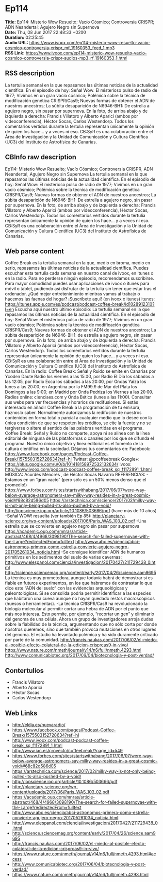 # Ep114  
**Title:** Ep114: Misterio Wow Resuelto; Vacío Cósmico; Controversia CRISPR; ADN Neandertal; Agujero Negro sin Supernova  
**Date:** Thu, 08 Jun 2017 22:48:33 +0200  
**Duration:** 02:25:45  
**Audio URL:** https://www.ivoox.com/ep114-misterio-wow-resuelto-vacio-cosmico-controversia-crispr_mf_19160353_feed_1.mp3  
**RSS Link:** https://www.ivoox.com/ep114-misterio-wow-resuelto-vacio-cosmico-controversia-crispr-audios-mp3_rf_19160353_1.html  

## RSS description
La tertulia semanal en la que repasamos las últimas noticias de la actualidad científica. En el episodio de hoy: Señal Wow: El misterioso pulso de radio de 1977; Vivimos en un gran vacío cósmico;  Polémica sobre la técnica de modificación genética CRISPR/Cas9; Nuevas formas de obtener el ADN de nuestros ancestros; La súbita desaparición de N6946-BH1: De estrella a agujero negro, sin pasar por supernova. En la foto, de arriba abajo y de izquierda a derecha: Francis Villatoro y Alberto Aparici (ambos por videoconferencia), Héctor Socas, Carlos Westendorp. Todos los comentarios vertidos durante la tertulia representan únicamente la opinión de quien los hace… y a veces ni eso. CB:SyR es una colaboración entre el Área de Investigación y la Unidad de Comunicación y Cultura Científica (UC3) del Instituto de Astrofísica de Canarias.

## CBInfo raw description
Ep114: Misterio Wow Resuelto; Vacío Cósmico; Controversia CRISPR; ADN Neandertal; Agujero Negro sin Supernova
La tertulia semanal en la que repasamos las últimas noticias de la actualidad científica. En el episodio de hoy: Señal Wow: El misterioso pulso de radio de 1977; Vivimos en un gran vacío cósmico;  Polémica sobre la técnica de modificación genética CRISPR/Cas9; Nuevas formas de obtener el ADN de nuestros ancestros; La súbita desaparición de N6946-BH1: De estrella a agujero negro, sin pasar por supernova. En la foto, de arriba abajo y de izquierda a derecha: Francis Villatoro y Alberto Aparici (ambos por videoconferencia), Héctor Socas, Carlos Westendorp. Todos los comentarios vertidos durante la tertulia representan únicamente la opinión de quien los hace… y a veces ni eso. CB:SyR es una colaboración entre el Área de Investigación y la Unidad de Comunicación y Cultura Científica (UC3) del Instituto de Astrofísica de Canarias.


## Web parse content
Coffee Break es la tertulia semanal en la que, medio en broma, medio en serio, repasamos las últimas noticias de la actualidad científica. Puedes escuchar esta tertulia cada semana en nuestro canal de ivoox, en itunes o en la radio. Para no perderse ningún episodio, recomendamos suscribirse. Para mayor comodidad puedes usar aplicaciones de ivoox o itunes para móvil o tablet, pudiendo así disfrutar de la tertulia sin tener que estar tras el ordenador. ¿Qué mejor entretenimiento mientras vamos al trabajo o hacemos las faenas del hogar? ¡Suscríbete aquí! (en ivoox o itunes) itunes: https://itunes.apple.com/es/podcast/podcast-coffee-break/id1028912310?l=en Escucha aquí nuestro último episodio: La tertulia semanal en la que repasamos las últimas noticias de la actualidad científica. En el episodio de hoy: Señal Wow: el misterioso pulso de radio de 1977; Vivimos en un gran vacío cósmico; Polémica sobre la técnica de modificación genética CRISPR/Cas9; Nuevas formas de obtener el ADN de nuestros ancestros; La súbita desaparición de N6946-BH1: de estrella a agujero negro, sin pasar por supernova. En la foto, de arriba abajo y de izquierda a derecha: Francis Villatoro y Alberto Aparici (ambos por videoconferencia), Héctor Socas, Carlos Westendorp. Todos los comentarios vertidos durante la tertulia representan únicamente la opinión de quien los hace… y a veces ni eso. CB:SyR es una colaboración entre el Área de Investigación y la Unidad de Comunicación y Cultura Científica (UC3) del Instituto de Astrofísica de Canarias. En la radio: Coffee Break: Señal y Ruido se emite en Canarias por Ycoden Daute Radio los viernes a las 15:00, por Radio El Día los sábados a las 12:05, por Radio Ecca los sábados a las 20:00, por Ondas Yaiza los lunes a las 20:00; en Argentina por la FM99.9 de Mar del Plata los Domingos a las 9:00; en Madrid por Onda Pedriza los Viernes a las 20:00. Radios online: cienciaes.com y Onda Bética (lunes a las 11:00). Consultar sus webs para ver frecuencias y horarios de redifusiones. Si estás interesado en añadir Coffee Break a la programación de tu emisora, háznoslo saber. Normalmente autorizamos la redifusión de nuestros contenidos en forma total o parcial a cualquier medio que lo desee con la única condición de que se respeten los créditos, se cite la fuente y no se tergiverse o altere el sentido de las palabras vertidas en el programa. Coffee Break: Señal y Ruido no comparte, apoya ni se alinea con la línea editorial de ninguna de las plataformas o canales por los que se difunda el programa. Nuestro único objetivo y línea editorial es el fomento de la cultura científica en la sociedad. Déjanos tus comentarios en: Facebook: https://www.facebook.com/pages/Podcast-Coffee-Break/1575503152728634?ref=hl Twitter: @pcoffeebreak Google+: https://plus.google.com/u/0/b/101418158972532132634/ ivoox: http://www.ivoox.com/podcast-podcast-coffee-break_sq_f1172891_1.html MÚSICA: Acordes Menores , de Héctor Socas Navarro REFERENCIAS: -Estamos en un “gran vacío” (pero sólo es un 50% menos denso que el promedio!) https://www.forbes.com/sites/startswithabang/2017/06/07/were-way-below-average-astronomers-say-milky-way-resides-in-a-great-cosmic-void/#68c82d586d05 https://arstechnica.com/science/2017/02/milky-way-is-not-only-being-pulled-its-also-pushed-by-a-void/ http://iopscience.iop.org/article/10.1086/503666/pdf (hace más de 10 años) -Señal WOW! resuelta (ver también Ep 85): http://planetary-science.org/wp-content/uploads/2017/06/Paris_WAS_103_02.pdf -Una estrella que se convierte en agujero negro sin pasar por supernova https://academic.oup.com/mnras/article-abstract/468/4/4968/3098190/The-search-for-failed-supernovae-with-the-Large?redirectedFrom=fulltext http://www.abc.es/ciencia/abci-astronomos-primera-como-estrella-convierte-agujero-negro-201705261034_noticia.html -Se consigue identificar ADN de humanos primitivos en los sedimentos del suelo de varias cavernas: http://www.elespanol.com/ciencia/investigacion/20170427/211729438_0.html http://science.sciencemag.org/content/early/2017/04/26/science.aam9695 La técnica es muy prometedora, aunque todavía habrá de demostrar si es fiable en futuros experimentos, en los que habremos de contrastar lo que dice este “ADN del suelo” con las evidencias arqueológicas y paleontológicas. Si se consolida podría permitir identificar a las especies que habitaron una cueva aunque no hayan quedado restos macroscópicos (huesos o herramientas). -La técnica CRISPR/Cas9 ha revolucionado la biología molecular al permitir cortar una hebra de ADN por el punto que más nos interesa. Esto permite, por ejemplo, “recortar un gen” y eliminarlo del genoma de una célula. Ahora un grupo de investigadores arroja dudas sobre la fiabilidad de la técnica, argumentando que no sólo corta por donde nosotros queremos, sino que también provoca mutaciones en otros lugares del genoma. El estudio ha levantado polémica y ha sido duramente criticado por parte de la comunidad. http://francis.naukas.com/2017/06/02/el-miedo-al-posible-efecto-colateral-de-la-edicion-crisprcas9-in-vivo/ https://www.nature.com/nmeth/journal/v14/n6/full/nmeth.4293.html http://www.comunicabiotec.org/2017/06/04/biotecnologia-y-post-verdad/

## Contertulios
- Francis Villatoro
- Alberto Aparici
- Héctor Socas
- Carlos Westendorp
## Web Links
- http://eldia.es/nuevaradio/
- https://www.facebook.com/pages/Podcast-Coffee-Break/1575503152728634?ref=hl
- http://www.ivoox.com/podcast-podcast-coffee-break_sq_f1172891_1.html
- http://www.iac.es/proyecto/coffeebreak/?page_id=549
- https://www.forbes.com/sites/startswithabang/2017/06/07/were-way-below-average-astronomers-say-milky-way-resides-in-a-great-cosmic-void/#68c82d586d05
- https://arstechnica.com/science/2017/02/milky-way-is-not-only-being-pulled-its-also-pushed-by-a-void/
- http://iopscience.iop.org/article/10.1086/503666/pdf
- http://planetary-science.org/wp-content/uploads/2017/06/Paris_WAS_103_02.pdf
- https://academic.oup.com/mnras/article-abstract/468/4/4968/3098190/The-search-for-failed-supernovae-with-the-Large?redirectedFrom=fulltext
- http://www.abc.es/ciencia/abci-astronomos-primera-como-estrella-convierte-agujero-negro-201705261034_noticia.html
- http://www.elespanol.com/ciencia/investigacion/20170427/211729438_0.html
- http://science.sciencemag.org/content/early/2017/04/26/science.aam9695
- http://francis.naukas.com/2017/06/02/el-miedo-al-posible-efecto-colateral-de-la-edicion-crisprcas9-in-vivo/
- https://www.nature.com/nmeth/journal/v14/n6/full/nmeth.4293.html#access
- http://www.comunicabiotec.org/2017/06/04/biotecnologia-y-post-verdad/
- https://www.nature.com/nmeth/journal/v14/n6/full/nmeth.4293.html